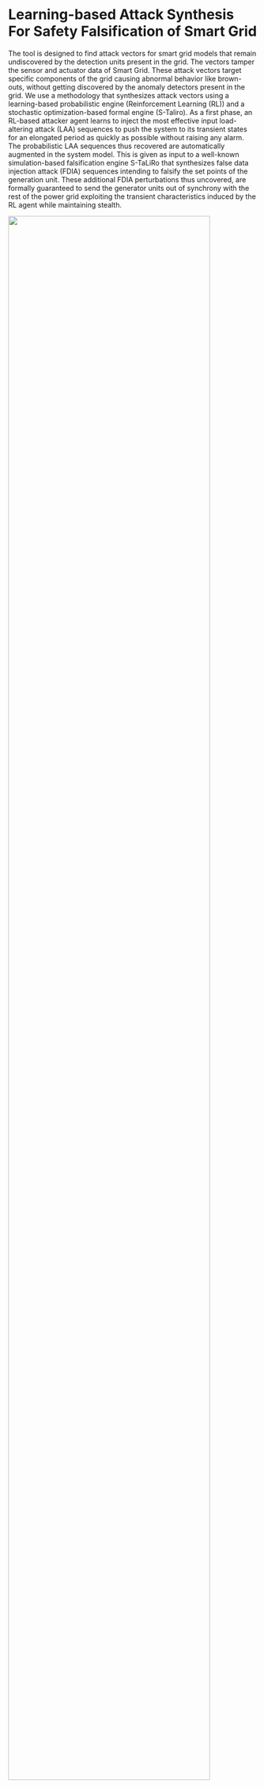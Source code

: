 # Learning-based Attack Synthesis For Safety Falsification of Smart Grid

The tool is designed to find attack vectors for smart grid models that remain undiscovered by the detection units present in the grid. The vectors tamper the sensor and actuator data of Smart Grid. These attack vectors target specific components of the grid causing abnormal behavior like brown-outs, without getting discovered by the anomaly detectors present in the grid. We use a methodology that synthesizes attack vectors using a learning-based probabilistic engine (Reinforcement Learning (RL)) and a stochastic optimization-based formal engine (S-Taliro). As a first phase, an RL-based attacker agent learns to inject the most effective input load-altering attack (LAA) sequences to push the system to its transient states for an elongated period as quickly as possible without raising any alarm. The probabilistic LAA sequences thus recovered are automatically augmented in the system model. This is given as input to a well-known simulation-based falsification engine S-TaLiRo that synthesizes false data injection attack (FDIA) sequences intending to falsify the set points of the generation unit. These additional FDIA perturbations thus uncovered, are formally guaranteed to send the generator units out of synchrony with the rest of the power grid exploiting the transient characteristics induced by the RL agent while maintaining stealth.

<img src="https://user-images.githubusercontent.com/103938112/213892560-a93829cb-b429-47e9-86c2-8daefbc27ccc.png" width="90%" height="90%"></br>


## Comaprison of our tool with State of the Art

1.	The attack model in [7] tampers with one circuit breaker control signal to make the power grid frequency unsafe. However, there remains no guarantee and evidence in their work that the grid frequency will not return to its safety range during the attack. Our model, on the other hand, combines Load Alteration Attack (LAA) induced by an RL agent with False Data Injection Attack (FDIA) produced by the simulation-based verification tool S-taliro that formally guarantees that the grid frequency deviates quickly ( at 0.1 seconds) and always remain out of safety range while being undiscovered by the detection units for 0.2 seconds.

2.	The work in [4] ignores the presence of anomaly detection units in a grid to monitor the voltage and current surges. Therefore, there exists no clear visualization of whether the attack remains stealthy or gets discovered by the detection units. Whereas, the attack induced by our model remains undiscovered by the lightweight robust anomaly detection unit developed in our work.

3. The attack model developed in [12] drives the frequency of an IEEE 9 Bus model away from the safety region ([-0.5 Hz, 0.5 Hz]) in 1.18 seconds while our attack model does the same in 0.1 seconds. The authors here consider NERC-CIP protocols for attack detection which are not effective enough against transient attacks. Because, when the transient dynamics of the power grid exceed the safety zone, the grid’s steady-state converged values reside within NERC CIP requirement limits, therefore the attack does not get discovered. While for our detection unit, the detection threshold is selected from the nominal system behavior which detects transient attacks.

4.	We compare the attack model developed in our work with that of [9] for IEEE (5, 9, 14, and 39) bus test cases. We use the metric Time To Emergence (TTE) to evaluate our comparison. TTE is the time from the onset of an attack sequence (0 seconds here for both the attack models) to the first time instant when the change in frequency, in a power grid is out of the safety region [-0.5 Hz, 0.5 Hz] (refer [9]). An attack is considered to be more effective if it takes minimum TTE to push the grid frequency out of the safety range. The TTE metrics for the two attack models are tabulated below.

![DAC1](https://user-images.githubusercontent.com/103938112/213914550-1db95379-f3c2-4efb-a019-fb181a5970c5.png)

**The frequency deviation of power grid along with the TTE for the two attack models are demonstrated below**</br> 

   <img src="https://user-images.githubusercontent.com/103938112/213914338-4c0538cd-ac0d-424b-8bd4-a65ea6b625f0.png" width="85%" height="80%"></br>
   
 
   <img src="https://user-images.githubusercontent.com/103938112/213915136-e3f769e2-b910-4fbe-97a3-0c40dcd25170.png" width="85%" height="80%"></br>
 

   <img src="https://user-images.githubusercontent.com/103938112/213914613-c9968fab-8c53-4155-9239-7549b866fa1f.png" width="85%" height="80%"></br>
   
   
   <img src="https://user-images.githubusercontent.com/103938112/213914675-8189891c-dd0a-4851-816c-f308ae4acbe9.png" width="85%" height="80%"></br>


**The above comparisons show that the attack vectors synthesized using our tool-chain**
- is more effective in making a power grid unsafe compared to the state-of-the-art, 
- explores a combinations of possible vulnerable points in a power grid model, 
- formally ensures the minimum robustness of the system towards the desired safety property (also, scalable).

## Prerequisites (for running the tool):

* Platform: 32/64 bit Windows Operating System.
* External Tools: Matlab R2021a.
* Other Requirements: S-taliro tool-box https://sites.google.com/a/asu.edu/s-taliro/s-taliro , Matlab Reinforcement Learning Toolbox.
* For uploading the designed power grid model for an attack to the Graphical User Interface (GUI) tool the user is required to insert an RL agent block in his/her Simulink model. The user then labels the attack points for FDIA and LAA in the model through ports available in Simulink. (The Rl agent induces LAA by manipulating the circuit breaker switching signal and S-Taliro induces FDIA by tampering with the reference set point of the generator unit). The user also needs to collect the output parameter he/she is interested to view the waveforms into a vector and connect it to the suitable port.

## Installation guide:

* Setup S-taliro toolbox by pasting "setup_staliro.m" command in the Matlab command window.
* Copy all the .mat files from folder mat_files and simulink models from folder rl_models_simulink in the repository to the path C:\trunk\demos\SystemModelsAndData.
* Copy staliro_gui.m, load_mat.m and staliro_gui.fig to the path C:\trunk.
* Run "H = staliro_gui" in matlab command window to open the Graphical User Interface (GUI).

## Demonstration of the GUI of our tool:

### **Step 1**:
The user uploads his/her power grid simulink model (in .mdl format) (eg. IEEE5bus.mdl, IEEE9bus.mdl, IEEE14bus.mdl, IEEE39bus.mdl) to the tool by pressing the Select Model button. The file explorer button pops up from where the user can select his/her power grid simulink model.<br />

![Presentation_gui_tool pptx (5)](https://user-images.githubusercontent.com/96375883/213904029-e02e67cf-60c4-42d9-bf18-a3856160e31d.svg) <br />

### **Step 2:**
Next in the specification tab, the user enters the safety properties for the power grid (i.e, the upper and lower bound limit for power grid frequency) and set the point value for the detection unit in the grid in the form of the MTL equation. <br />
![Presentation_gui_tool pptx (6)](https://user-images.githubusercontent.com/96375883/213904027-d48d7b17-e395-48fd-aed1-5d12633d8ffa.svg)<br />

In the above figure r1 represents upper safety limit for grid frequency and r2 represents lower safety limit for grid frequency. r3 represents the threshold value for the residue based detection unit.

### **Step 3:**
In the Predicate settings tab, the user maps the logic specification in step 2 to the predicates over the output space of the model.
For example, Suppose there are two outputs x = [y1,y2]. Where let y1 be the frequency of a generator in the grid and y2 is the residue value of the detection unit attached to that generator.
 Predicate r1 checks if y1 < = b1 (b1 is a constraint).
 therefore matrix A = [1 0] such that Ax <= b1
 similarly to check y1 >= b2 (b2 is a constraint) , A = [-1 0]  such that -Ax <= -b2 which implies Ax >= b2.
 
![Presentation_gui_tool pptx (7)](https://user-images.githubusercontent.com/96375883/213904025-3edcda53-0dfb-42ec-ae52-9eaf0f3e472c.svg)<br />
 
 ### **Step 4:**
 The user specifies which IEEE bus architecture did he/she upload by clicking the appropriate button. 
 
![Presentation_gui_tool pptx (8)](https://user-images.githubusercontent.com/96375883/213904024-bca0481e-962a-411a-9f56-1eac85d403ca.svg) <br />

### **Step 5:**
The user specifies how many times the simulink model will execute in the run tab

![Presentation_gui_tool pptx (9)](https://user-images.githubusercontent.com/96375883/213904023-4528cde7-aec1-4d3f-89fe-fcdbbc0272ee.svg)<br />

### **Step 6:**
The user specifies the time duration in seconds for which the simulation is to be continued in the Simulation Time tab.

![Presentation_gui_tool pptx (10)](https://user-images.githubusercontent.com/96375883/213904020-58ef7622-6119-41dd-9367-281a07a954e3.svg)<br />

### **Step 7:**
The user choses a solver for the simulink model using this tab.<br />

![Presentation_gui_tool pptx (11)](https://user-images.githubusercontent.com/96375883/213904019-bc738d9c-016e-468f-8a5b-272d836c1235.svg)<br />

### **Step 8:**
Time time step at which the model will be executed is specified in the Sample Time tab.<br />

![Presentation_gui_tool pptx (12)](https://user-images.githubusercontent.com/96375883/213904018-c0ef76fb-85d6-4ebd-bc26-91d50d81fae3.svg)<br />

### **Step 9:**
The initial value for false data generation is specified by the user in this tab.<br />

![Presentation_gui_tool pptx (13)](https://user-images.githubusercontent.com/96375883/213904016-62b644ef-7068-4bc4-9814-f733293c2e4e.svg)<br />

### **Step 10:**
Here in InputMin and InputMax the user specifies the input range for false-data injection, in Control Points tab the samples points for false-data injection is selected by the user, in interpolation type the user specifies how to insert false-data in the simulation time.<br />

![Presentation_gui_tool pptx (14)](https://user-images.githubusercontent.com/96375883/213904015-2c6ee61f-fca1-40a1-a183-14581db112c1.svg)<br />

### **Step 11:**
Finally the user starts the simulation by pressing the run simulation button.</br>

![Presentation_gui_tool pptx (15)](https://user-images.githubusercontent.com/96375883/213904013-0e62f5a7-362f-452c-891e-b12382fe7110.svg)<br />

## Result plot

![frequency_comparison_9_bus](https://user-images.githubusercontent.com/96375883/213973318-81972edb-e57e-4dac-95bf-baec5bee77f8.svg)

A sample output plot for IEEE 9 Bus case is provided above.


